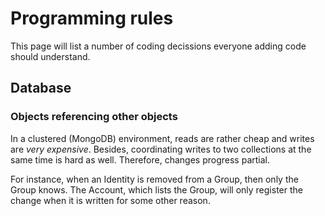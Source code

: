 # Programming rules

This page will list a number of coding decissions everyone adding code should understand.

## Database

### Objects referencing other objects

In a clustered (MongoDB) environment, reads are rather cheap and writes are *very expensive*.
Besides, coordinating writes to two collections at the same time is hard as well.  Therefore,
changes progress partial.

For instance, when an Identity is removed from a Group, then only the Group knows.  The Account,
which lists the Group, will only register the change when it is written for some other reason.
